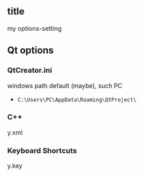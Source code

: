 ## title

my options-setting

## Qt options

### QtCreator.ini

windows path default (maybe), such PC

* `C:\Users\PC\AppData\Roaming\QtProject\`

### C++

y.xml

### Keyboard Shortcuts

y.key
